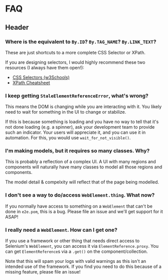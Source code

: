 # FAQ

## Header

### Where is the equivalent to `By.ID`? `By.TAG_NAME`? `By.LINK_TEXT`?

These are just shortcuts to a more complete CSS Selector or XPath.

If you are designing selectors, I would highly recommend these two resources
(I always have them open!):

- [CSS Selectors (w3Schools)](https://www.w3schools.com/cssref/css_selectors.asp)
- [XPath Cheatsheet](https://devhints.io/xpath)

### I keep getting `StaleElementReferenceError`, what's wrong?

This means the DOM is changing while you are interacting with it. You likely
need to wait for something in the UI to change or stabilize.

If this is because something is loading and you have no way to tell that it's
not done loading (e.g. a spinner), ask your development team to provide such
an indicator. Your users will appreciate it, and you can use it in automation.
For this, you would use `wait_for_not_visible()`.

### I'm making models, but it requires so many classes. Why?

This is probably a reflection of a complex UI. A UI with many regions and
components will naturally have many classes to model all those regions and
components.

The model detail & compelxity will reflect that of the page being modelled.

### I don't see a way to do/access `WebElement.thing`. What now?

If you normally have access to something on a `WebElement` that can't be done
in `e2e.pom`, this is a bug. Please file an issue and we'll get support for it
ASAP!

### I really need a `WebElement`. How can I get one?

If you use a framework or other thing that needs direct access to Selenium's
`WebElement`, you can access it via `ElementReference.proxy`. You can get
`ElementReference`s via a `.get()` on the component/collection.

Note that this will spam your logs with valid warnings as this isn't an
intended use of the framework. If you find you need to do this because of a
missing feature, please file an issue!
